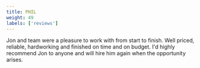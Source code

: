 ```yaml
---
title: PHIL
weight: 49
labels: ['reviews']
---
```


Jon and team were a pleasure to work with from start to finish. Well priced, reliable, hardworking and finished on time and on budget. I'd highly recommend Jon to anyone and will hire him again when the opportunity arises.